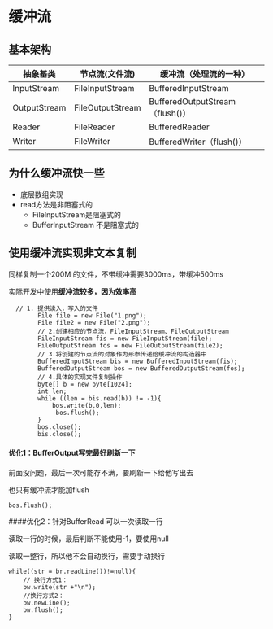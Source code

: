 # 缓冲流

## 基本架构

| 抽象基类     | 节点流(文件流)   | 缓冲流（处理流的一种）          |
| ------------ | ---------------- | ------------------------------- |
| InputStream  | FileInputStream  | BufferedInputStream             |
| OutputStream | FileOutputStream | BufferedOutputStream（flush()） |
| Reader       | FileReader       | BufferedReader                  |
| Writer       | FileWriter       | BufferedWriter（flush()）       |

## 为什么缓冲流快一些

- 底层数组实现
- read方法是非阻塞式的
  - FileInputStream是阻塞式的
  - BufferInputStream 不是阻塞式的

## 使用缓冲流实现非文本复制

同样复制一个200M 的文件，不带缓冲需要3000ms，带缓冲500ms

实际开发中使用**缓冲流较多，因为效率高**

```
  // 1. 提供读入，写入的文件
        File file = new File("1.png");
        File file2 = new File("2.png");
        // 2.创建相应的节点流，FileInputStream、FileOutputStream
        FileInputStream fis = new FileInputStream(file);
        FileOutputStream fos = new FileOutputStream(file2);
        // 3.将创建的节点流的对象作为形参传递给缓冲流的构造器中
        BufferedInputStream bis = new BufferedInputStream(fis);
        BufferedOutputStream bos = new BufferedOutputStream(fos);
        // 4.具体的实现文件复制操作
        byte[] b = new byte[1024];
        int len;
        while ((len = bis.read(b)) != -1){
            bos.write(b,0,len);
             bos.flush();
        }
        bos.close();
        bis.close();
```

#### 优化1：BufferOutput写完最好刷新一下

前面没问题，最后一次可能存不满，要刷新一下给他写出去

也只有缓冲流才能加flush

```
bos.flush();
```

####优化2：针对BufferRead 可以一次读取一行

读取一行的时候，最后判断不能使用-1，要使用null

读取一整行，所以他不会自动换行，需要手动换行

```
while((str = br.readLine())!=null){
    // 换行方式1：
    bw.write(str +"\n");
    //换行方式2：
    bw.newLine();
    bw.flush();
}
```

